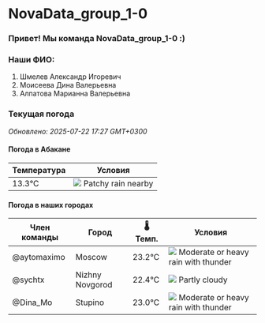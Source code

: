 # NovaData_group_1-0
### Привет! Мы команда NovaData_group_1-0 :)

### Наши ФИО:
1. Шмелев Александр Игоревич
2. Моисеева Дина Валерьевна
3. Алпатова Марианна Валерьевна

### Текущая погода
<!-- WEATHER:START -->
_Обновлено: 2025-07-22 17:27 GMT+0300_

#### Погода в Абакане

| Температура | Условия |
|-------------|----------|
| 13.3°C     | ![](https://cdn.weatherapi.com/weather/64x64/night/176.png) Patchy rain nearby |

#### Погода в наших городах

| Член команды  | Город               | 🌡️ Темп.  | Условия          |
|---------------|---------------------|-----------|--------------------|
| @aytomaximo    | Moscow              |   23.2°C | ![](https://cdn.weatherapi.com/weather/64x64/day/389.png) Moderate or heavy rain with thunder |
| @sychtx        | Nizhny Novgorod     |   22.4°C | ![](https://cdn.weatherapi.com/weather/64x64/day/116.png) Partly cloudy |
| @Dina_Mo       | Stupino             |   23.0°C | ![](https://cdn.weatherapi.com/weather/64x64/day/389.png) Moderate or heavy rain with thunder |

<!-- WEATHER:END -->

